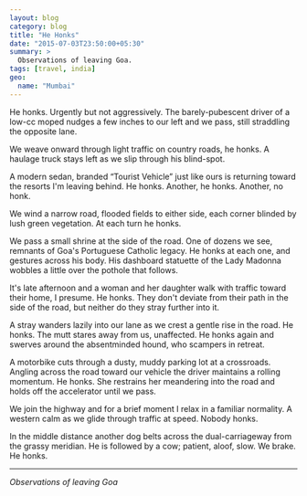 ```yaml
---
layout: blog
category: blog
title: "He Honks"
date: "2015-07-03T23:50:00+05:30"
summary: >
  Observations of leaving Goa.
tags: [travel, india]
geo:
  name: "Mumbai"
---
```


He honks. Urgently but not aggressively. The barely-pubescent driver of a low-cc moped nudges a few inches to our left and we pass, still straddling the opposite lane.

We weave onward through light traffic on country roads, he honks. A haulage truck stays left as we slip through his blind-spot.

A modern sedan, branded “Tourist Vehicle” just like ours is returning toward the resorts I'm leaving behind. He honks. Another, he honks. Another, no honk.

We wind a narrow road, flooded fields to either side, each corner blinded by lush green vegetation. At each turn he honks.

We pass a small shrine at the side of the road. One of dozens we see, remnants of Goa's Portuguese Catholic legacy. He honks at each one, and gestures across his body. His dashboard statuette of the Lady Madonna wobbles a little over the pothole that follows.

It's late afternoon and a woman and her daughter walk with traffic toward their home, I presume. He honks. They don't deviate from their path in the side of the road, but neither do they stray further into it.

A stray wanders lazily into our lane as we crest a gentle rise in the road. He honks. The mutt stares away from us, unaffected. He honks again and swerves around the absentminded hound, who scampers in retreat.

A motorbike cuts through a dusty, muddy parking lot at a crossroads. Angling across the road toward our vehicle the driver maintains a rolling momentum. He honks. She restrains her meandering into the road and holds off the accelerator until we pass.

We join the highway and for a brief moment I relax in a familiar normality. A western calm as we glide through traffic at speed. Nobody honks.

In the middle distance another dog belts across the dual-carriageway from the grassy meridian. He is followed by a cow; patient, aloof, slow. We brake. He honks.

---

*Observations of leaving Goa*


